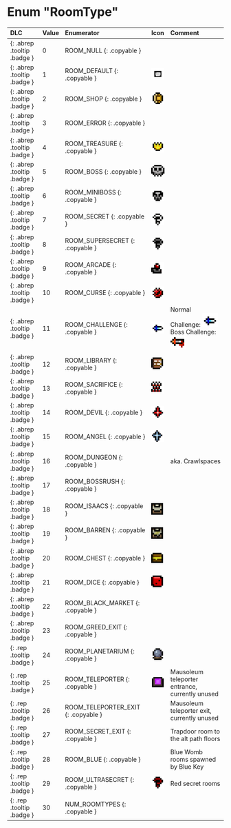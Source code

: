 # Enum "RoomType"
|DLC|Value|Enumerator|Icon|Comment|
|:--|:--|:--|:--|:--|
|[ ](#){: .abrep .tooltip .badge }|0 |ROOM_NULL {: .copyable } | |  |
|[ ](#){: .abrep .tooltip .badge }|1 |ROOM_DEFAULT {: .copyable } | ![img](../images/roomshapes/1.png) |  |
|[ ](#){: .abrep .tooltip .badge }|2 |ROOM_SHOP {: .copyable } | ![img](../images/roomtypes/2.png) |  |
|[ ](#){: .abrep .tooltip .badge }|3 |ROOM_ERROR {: .copyable } |  |  |
|[ ](#){: .abrep .tooltip .badge }|4 |ROOM_TREASURE {: .copyable } | ![img](../images/roomtypes/4.png) |  |
|[ ](#){: .abrep .tooltip .badge }|5 |ROOM_BOSS {: .copyable } | ![img](../images/roomtypes/5.png) |  |
|[ ](#){: .abrep .tooltip .badge }|6 |ROOM_MINIBOSS {: .copyable } | ![img](../images/roomtypes/6.png) |  |
|[ ](#){: .abrep .tooltip .badge }|7 |ROOM_SECRET {: .copyable } | ![img](../images/roomtypes/7.png) |  |
|[ ](#){: .abrep .tooltip .badge }|8 |ROOM_SUPERSECRET {: .copyable } | ![img](../images/roomtypes/8.png) |  |
|[ ](#){: .abrep .tooltip .badge }|9 |ROOM_ARCADE {: .copyable } | ![img](../images/roomtypes/9.png) |  |
|[ ](#){: .abrep .tooltip .badge }|10 |ROOM_CURSE {: .copyable } | ![img](../images/roomtypes/10.png) |  |
|[ ](#){: .abrep .tooltip .badge }|11 |ROOM_CHALLENGE {: .copyable } | ![img](../images/roomtypes/11.png) | Normal Challenge: ![img](../images/roomtypes/11.png) Boss Challenge: ![img](../images/roomtypes/17.png) |
|[ ](#){: .abrep .tooltip .badge }|12 |ROOM_LIBRARY {: .copyable } | ![img](../images/roomtypes/12.png) |  |
|[ ](#){: .abrep .tooltip .badge }|13 |ROOM_SACRIFICE {: .copyable } | ![img](../images/roomtypes/13.png) |  |
|[ ](#){: .abrep .tooltip .badge }|14 |ROOM_DEVIL {: .copyable } | ![img](../images/roomtypes/14.png) | |
|[ ](#){: .abrep .tooltip .badge }|15 |ROOM_ANGEL {: .copyable } | ![img](../images/roomtypes/15.png) |  |
|[ ](#){: .abrep .tooltip .badge }|16 |ROOM_DUNGEON {: .copyable } |  | aka. Crawlspaces |
|[ ](#){: .abrep .tooltip .badge }|17 |ROOM_BOSSRUSH {: .copyable } |  |  |
|[ ](#){: .abrep .tooltip .badge }|18 |ROOM_ISAACS {: .copyable } | ![img](../images/roomtypes/18.png) |  |
|[ ](#){: .abrep .tooltip .badge }|19 |ROOM_BARREN {: .copyable } | ![img](../images/roomtypes/19.png) |  |
|[ ](#){: .abrep .tooltip .badge }|20 |ROOM_CHEST {: .copyable } | ![img](../images/roomtypes/20.png) |  |
|[ ](#){: .abrep .tooltip .badge }|21 |ROOM_DICE {: .copyable } | ![img](../images/roomtypes/21.png) |  |
|[ ](#){: .abrep .tooltip .badge }|22 |ROOM_BLACK_MARKET {: .copyable } |  |  |
|[ ](#){: .abrep .tooltip .badge }|23 |ROOM_GREED_EXIT {: .copyable } |  |  |
|[ ](#){: .rep .tooltip .badge }|24 |ROOM_PLANETARIUM {: .copyable } | ![img](../images/roomtypes/24.png) |  |
|[ ](#){: .rep .tooltip .badge }|25 |ROOM_TELEPORTER {: .copyable } | ![img](../images/roomtypes/25.png) | Mausoleum teleporter entrance, currently unused |
|[ ](#){: .rep .tooltip .badge }|26 |ROOM_TELEPORTER_EXIT {: .copyable } |  | Mausoleum teleporter exit, currently unused |
|[ ](#){: .rep .tooltip .badge }|27 |ROOM_SECRET_EXIT {: .copyable } |  | Trapdoor room to the alt path floors |
|[ ](#){: .rep .tooltip .badge }|28 |ROOM_BLUE {: .copyable } |  | Blue Womb rooms spawned by Blue Key |
|[ ](#){: .rep .tooltip .badge }|29 |ROOM_ULTRASECRET {: .copyable } | ![img](../images/roomtypes/29.png) | Red secret rooms |
|[ ](#){: .rep .tooltip .badge }|30 |NUM_ROOMTYPES {: .copyable } |  |  |
